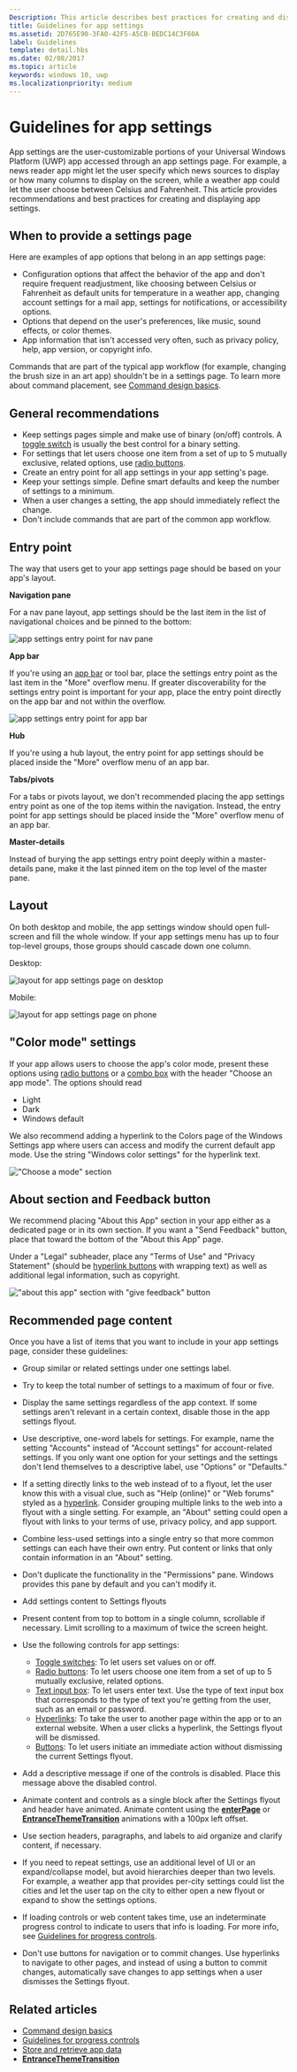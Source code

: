 ```yaml
---
Description: This article describes best practices for creating and displaying app settings.
title: Guidelines for app settings
ms.assetid: 2D765E90-3FA0-42F5-A5CB-BEDC14C3F60A
label: Guidelines
template: detail.hbs
ms.date: 02/08/2017
ms.topic: article
keywords: windows 10, uwp
ms.localizationpriority: medium
---
```


# Guidelines for app settings

App settings are the user-customizable portions of your Universal Windows Platform (UWP) app accessed through an app settings page. For example, a news reader app might let the user specify which news sources to display or how many columns to display on the screen, while a weather app could let the user choose between Celsius and Fahrenheit. This article provides recommendations and best practices for creating and displaying app settings.

## When to provide a settings page

Here are examples of app options that belong in an app settings page:

- Configuration options that affect the behavior of the app and don't require frequent readjustment, like choosing between Celsius or Fahrenheit as default units for temperature in a weather app, changing account settings for a mail app, settings for notifications, or accessibility options.
- Options that depend on the user's preferences, like music, sound effects, or color themes.
- App information that isn't accessed very often, such as privacy policy, help, app version, or copyright info.

Commands that are part of the typical app workflow (for example, changing the brush size in an art app) shouldn't be in a settings page. To learn more about command placement, see [Command design basics](https://docs.microsoft.com/windows/uwp/layout/commanding-basics).

## General recommendations

- Keep settings pages simple and make use of binary (on/off) controls. A [toggle switch](../controls-and-patterns/toggles.md) is usually the best control for a binary setting.
- For settings that let users choose one item from a set of up to 5 mutually exclusive, related options, use [radio buttons](../controls-and-patterns/radio-button.md).
- Create an entry point for all app settings in your app setting's page.
- Keep your settings simple. Define smart defaults and keep the number of settings to a minimum.
- When a user changes a setting, the app should immediately reflect the change.
- Don't include commands that are part of the common app workflow.

## Entry point

The way that users get to your app settings page should be based on your app's layout.

**Navigation pane**

For a nav pane layout, app settings should be the last item in the list of navigational choices and be pinned to the bottom:

![app settings entry point for nav pane](images/appsettings-entrypoint-navpane.png)

**App bar**

If you're using an [app bar](../controls-and-patterns/app-bars.md) or tool bar, place the settings entry point as the last item in the "More" overflow menu. If greater discoverability for the settings entry point is important for your app, place the entry point directly on the app bar and not within the overflow.

![app settings entry point for app bar](images/appsettings-entrypoint-tabs.png)

**Hub**

If you're using a hub layout, the entry point for app settings should be placed inside the "More" overflow menu of an app bar.

**Tabs/pivots**

For a tabs or pivots layout, we don't recommended placing the app settings entry point as one of the top items within the navigation. Instead, the entry point for app settings should be placed inside the "More" overflow menu of an app bar.

**Master-details**

Instead of burying the app settings entry point deeply within a master-details pane, make it the last pinned item on the top level of the master pane.

## Layout


On both desktop and mobile, the app settings window should open full-screen and fill the whole window. If your app settings menu has up to four top-level groups, those groups should cascade down one column.

Desktop:

![layout for app settings page on desktop](images/appsettings-layout-navpane-desktop.png)

Mobile:

![layout for app settings page on phone](images/appsettings-layout-navpane-mobile.png)

## "Color mode" settings


If your app allows users to choose the app's color mode, present these options using [radio buttons](../controls-and-patterns/radio-button.md) or a [combo box](../controls-and-patterns/combo-box.md) with the header "Choose an app mode". The options should read
- Light
- Dark
- Windows default

We also recommend adding a hyperlink to the Colors page of the Windows Settings app where users can access and modify the current default app mode. Use the string "Windows color settings" for the hyperlink text.

!["Choose a mode" section](images/appsettings_mode.png)

<!--
<div class="microsoft-internal-note">
Detailed redlines showing preferred text strings for the "Choose a mode" section are available on [UNI](https://uni/DesignDepot.FrontEnd/#/ProductNav/2543/0/dv/?t=Windows%7CControls%7CColorMode&f=RS2).
</div>
-->

## About section and Feedback button


We recommend placing  "About this App" section in your app either as a dedicated page or in its own section. If you want a "Send Feedback" button, place that toward the bottom of the "About this App" page.

Under a "Legal" subheader, place any "Terms of Use" and "Privacy Statement" (should be [hyperlink buttons](../controls-and-patterns/hyperlinks.md) with wrapping text) as well as additional legal information, such as copyright.

!["about this app" section with "give feedback" button](images/appsettings-about.png)


## Recommended page content


Once you have a list of items that you want to include in your app settings page, consider these guidelines:

- Group similar or related settings under one settings label.
- Try to keep the total number of settings to a maximum of four or five.
- Display the same settings regardless of the app context. If some settings aren't relevant in a certain context, disable those in the app settings flyout.
- Use descriptive, one-word labels for settings. For example, name the setting "Accounts" instead of "Account settings" for account-related settings. If you only want one option for your settings and the settings don't lend themselves to a descriptive label, use "Options" or "Defaults."
- If a setting directly links to the web instead of to a flyout, let the user know this with a visual clue, such as "Help (online)" or "Web forums" styled as a [hyperlink](../controls-and-patterns/hyperlinks.md). Consider grouping multiple links to the web into a flyout with a single setting. For example, an "About" setting could open a flyout with links to your terms of use, privacy policy, and app support.
- Combine less-used settings into a single entry so that more common settings can each have their own entry. Put content or links that only contain information in an "About" setting.
- Don't duplicate the functionality in the "Permissions" pane. Windows provides this pane by default and you can't modify it.

- Add settings content to Settings flyouts
- Present content from top to bottom in a single column, scrollable if necessary. Limit scrolling to a maximum of twice the screen height.
- Use the following controls for app settings:

    - [Toggle switches](../controls-and-patterns/toggles.md): To let users set values on or off.
    - [Radio buttons](../controls-and-patterns/radio-button.md): To let users choose one item from a set of up to 5 mutually exclusive, related options.
    - [Text input box](../controls-and-patterns/text-block.md): To let users enter text. Use the type of text input box that corresponds to the type of text you're getting from the user, such as an email or password.
    - [Hyperlinks](../controls-and-patterns/hyperlinks.md): To take the user to another page within the app or to an external website. When a user clicks a hyperlink, the Settings flyout will be dismissed.
    - [Buttons](../controls-and-patterns/buttons.md): To let users initiate an immediate action without dismissing the current Settings flyout.
- Add a descriptive message if one of the controls is disabled. Place this message above the disabled control.
- Animate content and controls as a single block after the Settings flyout and header have animated. Animate content using the [**enterPage**](https://docs.microsoft.com/previous-versions/windows/apps/br212672(v=win.10)) or [**EntranceThemeTransition**](https://docs.microsoft.com/uwp/api/Windows.UI.Xaml.Media.Animation.EntranceThemeTransition) animations with a 100px left offset.
- Use section headers, paragraphs, and labels to aid organize and clarify content, if necessary.
- If you need to repeat settings, use an additional level of UI or an expand/collapse model, but avoid hierarchies deeper than two levels. For example, a weather app that provides per-city settings could list the cities and let the user tap on the city to either open a new flyout or expand to show the settings options.
- If loading controls or web content takes time, use an indeterminate progress control to indicate to users that info is loading. For more info, see [Guidelines for progress controls](https://docs.microsoft.com/windows/uwp/controls-and-patterns/progress-controls).
- Don't use buttons for navigation or to commit changes. Use hyperlinks to navigate to other pages, and instead of using a button to commit changes, automatically save changes to app settings when a user dismisses the Settings flyout.



## Related articles

* [Command design basics](https://docs.microsoft.com/windows/uwp/layout/commanding-basics)
* [Guidelines for progress controls](https://docs.microsoft.com/windows/uwp/controls-and-patterns/progress-controls)
* [Store and retrieve app data](https://docs.microsoft.com/windows/uwp/app-settings/store-and-retrieve-app-data)
* [**EntranceThemeTransition**](https://docs.microsoft.com/uwp/api/Windows.UI.Xaml.Media.Animation.EntranceThemeTransition)

